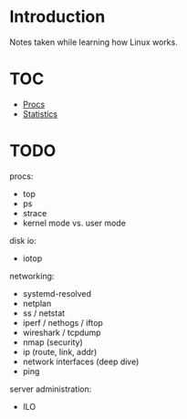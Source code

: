 # Introduction

Notes taken while learning how Linux works.

# TOC

- [Procs](./procs/README.md)
- [Statistics](./stats/README.md)

# TODO

procs:
- top
- ps
- strace
- kernel mode vs. user mode

disk io:
- iotop

networking:
- systemd-resolved
- netplan
- ss / netstat
- iperf / nethogs / iftop
- wireshark / tcpdump
- nmap (security)
- ip (route, link, addr)
- network interfaces (deep dive)
- ping

server administration:
- ILO
